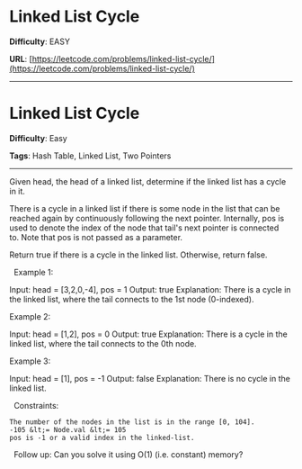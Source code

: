 # Linked List Cycle

**Difficulty**: EASY

**URL**: [https://leetcode.com/problems/linked-list-cycle/](https://leetcode.com/problems/linked-list-cycle/)

---

# Linked List Cycle

**Difficulty**: Easy

**Tags**: Hash Table, Linked List, Two Pointers

---

Given head, the head of a linked list, determine if the linked list has a cycle in it.

There is a cycle in a linked list if there is some node in the list that can be reached again by continuously following the&nbsp;next&nbsp;pointer. Internally, pos&nbsp;is used to denote the index of the node that&nbsp;tail&#39;s&nbsp;next&nbsp;pointer is connected to.&nbsp;Note that&nbsp;pos&nbsp;is not passed as a parameter.

Return&nbsp;true if there is a cycle in the linked list. Otherwise, return false.

&nbsp;
Example 1:


Input: head = [3,2,0,-4], pos = 1
Output: true
Explanation: There is a cycle in the linked list, where the tail connects to the 1st node (0-indexed).


Example 2:


Input: head = [1,2], pos = 0
Output: true
Explanation: There is a cycle in the linked list, where the tail connects to the 0th node.


Example 3:


Input: head = [1], pos = -1
Output: false
Explanation: There is no cycle in the linked list.


&nbsp;
Constraints:


	The number of the nodes in the list is in the range [0, 104].
	-105 &lt;= Node.val &lt;= 105
	pos is -1 or a valid index in the linked-list.


&nbsp;
Follow up: Can you solve it using O(1) (i.e. constant) memory?


